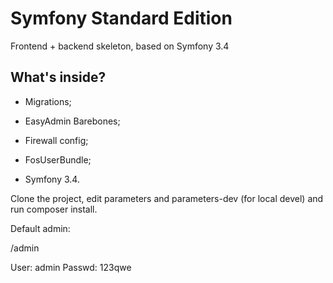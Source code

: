 Symfony Standard Edition
========================

Frontend + backend skeleton, based on Symfony 3.4

What's inside?
--------------

  * Migrations;

  * EasyAdmin Barebones;

  * Firewall config;

  * FosUserBundle;

  * Symfony 3.4.

Clone the project, edit parameters and parameters-dev (for local devel) and run composer install.

Default admin:

/admin

User: admin
Passwd: 123qwe


